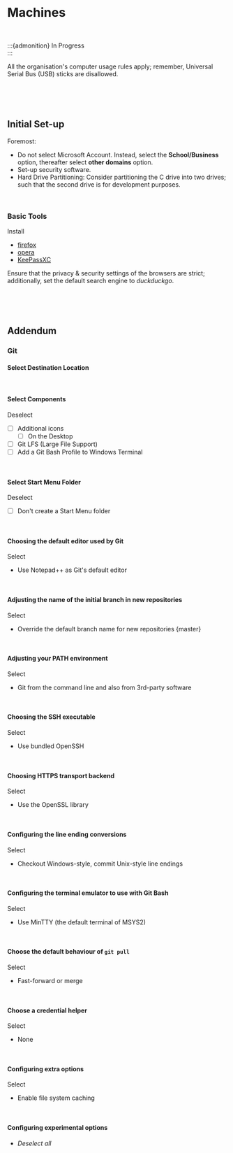 <br>

# Machines

<br>

:::{admonition} In Progress
<br>
:::

All the organisation's computer usage rules apply; remember, Universal Serial Bus (USB) sticks are disallowed.

<br>
<br>
<br>

## Initial Set-up

Foremost:

* Do not select Microsoft Account.  Instead, select the **School/Business** option, thereafter select **other domains** option.
* Set-up security software.
* Hard Drive Partitioning: Consider partitioning the C drive into two drives; such that the second drive is for development purposes.

<br>

### Basic Tools

Install

* [firefox](https://www.mozilla.org/en-GB/firefox/)
* [opera](https://www.opera.com)
* [KeePassXC](https://keepassxc.org/)

Ensure that the privacy & security settings of the browsers are strict; additionally, set the default search engine to _duckduckgo_.

<br>
<br>
<br>


## Addendum

### Git


#### Select Destination Location

<br>


#### Select Components

Deselect
- [ ] Additional icons 
  - [ ] On the Desktop
- [ ] Git LFS (Large File Support)
- [ ] Add a Git Bash Profile to Windows Terminal 

<br>


#### Select Start Menu Folder

Deselect
- [ ] Don't create a Start Menu folder

<br>


#### Choosing the default editor used by Git

Select
- Use Notepad++ as Git's default editor

<br>

#### Adjusting the name of the initial branch in new repositories

Select
- Override the default branch name for new repositories
  {master}

<br>

#### Adjusting your PATH environment

Select
- Git from the command line and also from 3rd-party software

<br>

#### Choosing the SSH executable

Select
- Use bundled OpenSSH

<br>

#### Choosing HTTPS transport backend

Select
- Use the OpenSSL library

<br>


#### Configuring the line ending conversions

Select
- Checkout Windows-style, commit Unix-style line endings

<br>

#### Configuring the terminal emulator to use with Git Bash

Select
- Use MinTTY (the default terminal of MSYS2)

<br>

#### Choose the default behaviour of `git pull`

Select
- Fast-forward or merge

<br>

#### Choose a credential helper

Select
- None

<br>

#### Configuring extra options

Select
- Enable file system caching

<br>

#### Configuring experimental options
 
- *Deselect all*

<br>
<br>

<br>
<br>

<br>
<br>

<br>
<br>